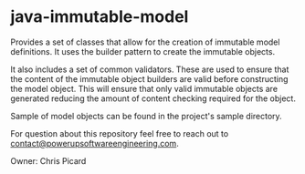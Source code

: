# java-immutable-model

Provides a set of classes that allow for the creation of immutable model definitions. It uses the builder pattern to
create the immutable objects.

It also includes a set of common validators. These are used to ensure that the content of the immutable object builders
are valid before constructing
the model object. This will ensure that only valid immutable objects are generated reducing the amount of content
checking required for the object.

Sample of model objects can be found in the project's sample directory.

For question about this repository feel free to reach out to contact@powerupsoftwareengineering.com.

Owner: Chris Picard